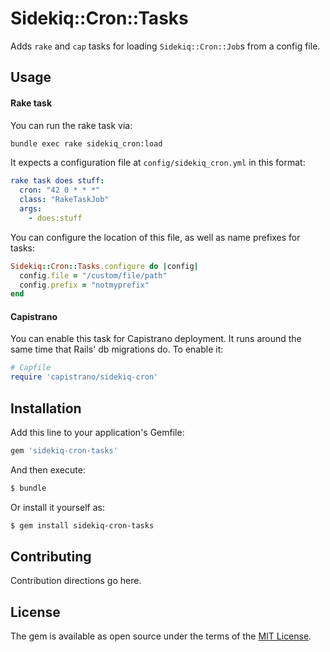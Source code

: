 # Sidekiq::Cron::Tasks

Adds `rake` and `cap` tasks for loading `Sidekiq::Cron::Job`s from a config
file.

## Usage

#### Rake task

You can run the rake task via:

```sh
bundle exec rake sidekiq_cron:load
```

It expects a configuration file at `config/sidekiq_cron.yml` in this format:

```yml
rake task does stuff:
  cron: "42 0 * * *"
  class: "RakeTaskJob"
  args:
    - does:stuff
```

You can configure the location of this file, as well as name prefixes for tasks:

```rb
Sidekiq::Cron::Tasks.configure do |config|
  config.file = "/custom/file/path"
  config.prefix = "notmyprefix"
end
```

#### Capistrano

You can enable this task for Capistrano deployment. It runs around the same time
that Rails' db migrations do. To enable it:

```rb
# Capfile
require 'capistrano/sidekiq-cron'
```

## Installation
Add this line to your application's Gemfile:

```ruby
gem 'sidekiq-cron-tasks'
```

And then execute:
```bash
$ bundle
```

Or install it yourself as:
```bash
$ gem install sidekiq-cron-tasks
```

## Contributing
Contribution directions go here.

## License
The gem is available as open source under the terms of the [MIT License](http://opensource.org/licenses/MIT).
